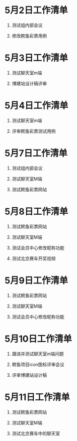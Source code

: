 # 5月2日工作清单

1. 测试组内部会议

2. 修改鳄鱼彩票用例

# 5月3日工作清单

1. 测试聊天室m端

2. 博建站设计稿评审

# 5月4日工作清单

1. 测试聊天室m端

2. 评审鳄鱼彩票测试用例

# 5月7日工作清单

1. 测试组内部会议

2. 测试聊天室M端

3. 测试鳄鱼彩票网站

# 5月8日工作清单

1. 测试鳄鱼彩票网站

2. 测试聊天室M端

3. 测试会员中心修改昵称功能

4. 测试北京赛车开奖视频

# 5月9日工作清单

1. 测试鳄鱼彩票网站

2. 测试聊天室M端

3. 测试会员中心修改昵称功能

# 5月10日工作清单

1. 跟进并测试聊天室m端问题

2. 鳄鱼项目icon图标评审会议

3. 评审博建站设计稿

# 5月11日工作清单

1. 测试鳄鱼彩票网站

2. 测试聊天室M端

3. 测试北京赛车中的聊天室